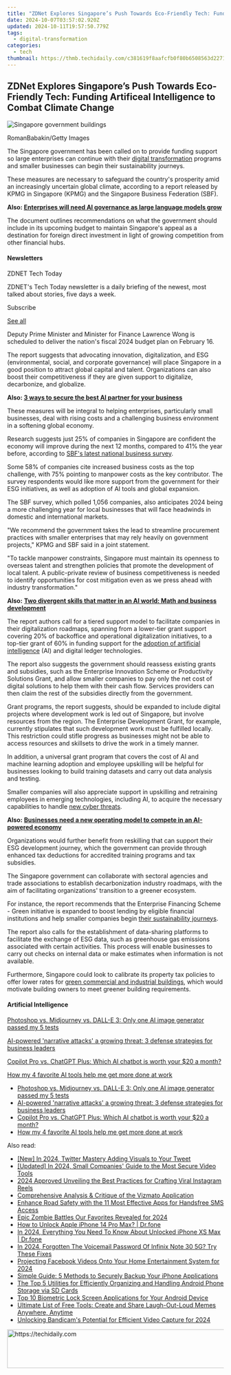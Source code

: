 ```yaml
---
title: "ZDNet Explores Singapore’s Push Towards Eco-Friendly Tech: Funding Artificeal Intelligence to Combat Climate Change"
date: 2024-10-07T03:57:02.920Z
updated: 2024-10-11T19:57:50.779Z
tags:
  - digital-transformation
categories:
  - tech
thumbnail: https://thmb.techidaily.com/c381619f8aafcfb0f80b6508563d2271437d8649f2f0442bcc2c7a6fb3d30ee1.jpg
---
```


## ZDNet Explores Singapore’s Push Towards Eco-Friendly Tech: Funding Artificeal Intelligence to Combat Climate Change

![Singapore government buildings](https://www.zdnet.com/a/img/resize/3378979e1d12500e41f783478e1edc9b45ac2704/2024/01/10/9c6e4b92-dc70-41a0-8853-3465b3ad4ba3/gettyimages-587200388.jpg?auto=webp&width=1280)

RomanBabakin/Getty Images

The Singapore government has been called on to provide funding support so large enterprises can continue with their [digital transformation](https://www.zdnet.com/article/what-is-digital-transformation-everything-you-need-to-know-about-how-technology-is-reshaping/) programs and smaller businesses can begin their sustainability journeys. 

These measures are necessary to safeguard the country's prosperity amid an increasingly uncertain global climate, according to a report released by KPMG in Singapore (KPMG) and the Singapore Business Federation (SBF). 

**Also: [Enterprises will need AI governance as large language models grow](https://www.zdnet.com/article/enterprises-will-need-ai-governance-as-large-language-models-grow-in-number/)**

The document outlines recommendations on what the government should include in its upcoming budget to maintain Singapore's appeal as a destination for foreign direct investment in light of growing competition from other financial hubs. 

#### Newsletters

ZDNET Tech Today

ZDNET's Tech Today newsletter is a daily briefing of the newest, most talked about stories, five days a week.

 Subscribe

[See all](https://www.zdnet.com/newsletters/)

Deputy Prime Minister and Minister for Finance Lawrence Wong is scheduled to deliver the nation's fiscal 2024 budget plan on February 16\. 

The report suggests that advocating innovation, digitalization, and ESG (environmental, social, and corporate governance) will place Singapore in a good position to attract global capital and talent. Organizations can also boost their competitiveness if they are given support to digitalize, decarbonize, and globalize.

**Also: [3 ways to secure the best AI partner for your business](https://www.zdnet.com/article/3-ways-to-find-a-great-ai-partner-for-your-enterprise/)** 

These measures will be integral to helping enterprises, particularly small businesses, deal with rising costs and a challenging business environment in a softening global economy.

Research suggests just 25% of companies in Singapore are confident the economy will improve during the next 12 months, compared to 41% the year before, according to [SBF's latest national business survey](https://www.sbf.org.sg/newsroom/media/press-releases/detail/singapore-business-sentiment-weakens-amidst-economic-uncertainties-tightening-credit-cost-increases-and-manpower-challenges).

Some 58% of companies cite increased business costs as the top challenge, with 75% pointing to manpower costs as the key contributor. The survey respondents would like more support from the government for their ESG initiatives, as well as adoption of AI tools and global expansion. 

The SBF survey, which polled 1,056 companies, also anticipates 2024 being a more challenging year for local businesses that will face headwinds in domestic and international markets. 

"We recommend the government takes the lead to streamline procurement practices with smaller enterprises that may rely heavily on government projects," KPMG and SBF said in a joint statement. 

"To tackle manpower constraints, Singapore must maintain its openness to overseas talent and strengthen policies that promote the development of local talent. A public-private review of business competitiveness is needed to identify opportunities for cost mitigation even as we press ahead with industry transformation."

**Also:** [**Two divergent skills that matter in an AI world: Math and business development**](https://www.zdnet.com/article/two-divergent-skills-that-matter-in-an-ai-world-math-and-business-development/)

The report authors call for a tiered support model to facilitate companies in their digitalization roadmaps, spanning from a lower-tier grant support covering 20% of backoffice and operational digitalization initiatives, to a top-tier grant of 60% in funding support for the [adoption of artificial intelligence](https://www.zdnet.com/article/singapore-looks-for-generative-ai-use-cases-with-sandbox-options/) (AI) and digital ledger technologies. 

The report also suggests the government should reassess existing grants and subsidies, such as the Enterprise Innovation Scheme or Productivity Solutions Grant, and allow smaller companies to pay only the net cost of digital solutions to help them with their cash flow. Services providers can then claim the rest of the subsidies directly from the government. 

Grant programs, the report suggests, should be expanded to include digital projects where development work is led out of Singapore, but involve resources from the region. The Enterprise Development Grant, for example, currently stipulates that such development work must be fulfilled locally. This restriction could stifle progress as businesses might not be able to access resources and skillsets to drive the work in a timely manner.

In addition, a universal grant program that covers the cost of AI and machine learning adoption and employee upskilling will be helpful for businesses looking to build training datasets and carry out data analysis and testing. 

Smaller companies will also appreciate support in upskilling and retraining employees in emerging technologies, including AI, to acquire the necessary capabilities to handle [new cyber threats](https://www.zdnet.com/article/singapore-identifies-six-generative-ai-risks-sets-up-foundation-to-guide-adoption/).

**Also:** [**Businesses need a new operating model to compete in an AI-powered economy**](https://www.zdnet.com/article/new-operating-model-to-compete-in-ai-economy/)

Organizations would further benefit from reskilling that can support their ESG development journey, which the government can provide through enhanced tax deductions for accredited training programs and tax subsidies. 

The Singapore government can collaborate with sectoral agencies and trade associations to establish decarbonization industry roadmaps, with the aim of facilitating organizations' transition to a greener ecosystem. 

For instance, the report recommends that the Enterprise Financing Scheme - Green initiative is expanded to boost lending by eligible financial institutions and help smaller companies begin [their sustainability journeys](https://www.zdnet.com/home-and-office/smart-office/singapore-firms-struggle-to-align-sustainability-goals-with-business-objectives/). 

The report also calls for the establishment of data-sharing platforms to facilitate the exchange of ESG data, such as greenhouse gas emissions associated with certain activities. This process will enable businesses to carry out checks on internal data or make estimates when information is not available. 

Furthermore, Singapore could look to calibrate its property tax policies to offer lower rates for [green commercial and industrial buildings](https://www.zdnet.com/article/singapore-wants-only-data-centres-that-are-efficient/), which would motivate building owners to meet greener building requirements. 

#### Artificial Intelligence

[Photoshop vs. Midjourney vs. DALL-E 3: Only one AI image generator passed my 5 tests](https://www.zdnet.com/article/is-photoshops-new-text-to-image-as-good-as-midjourney-and-dall-e-we-test-it-and-see/ "Photoshop vs. Midjourney vs. DALL-E 3: Only one AI image generator passed my 5 tests")

[AI-powered 'narrative attacks' a growing threat: 3 defense strategies for business leaders](https://www.zdnet.com/article/ai-powered-narrative-attacks-a-growing-threat-3-defense-strategies-for-business-leaders/ "AI-powered 'narrative attacks' a growing threat: 3 defense strategies for business leaders")

[Copilot Pro vs. ChatGPT Plus: Which AI chatbot is worth your $20 a month?](https://www.zdnet.com/article/copilot-pro-vs-chatgpt-plus-which-is-ai-chatbot-is-worth-your-20-a-month/ "Copilot Pro vs. ChatGPT Plus: Which AI chatbot is worth your $20 a month?")

[How my 4 favorite AI tools help me get more done at work](https://www.zdnet.com/article/how-my-4-favorite-ai-tools-help-me-get-more-done-at-work/ "How my 4 favorite AI tools help me get more done at work")

* [Photoshop vs. Midjourney vs. DALL-E 3: Only one AI image generator passed my 5 tests](https://www.zdnet.com/article/is-photoshops-new-text-to-image-as-good-as-midjourney-and-dall-e-we-test-it-and-see/ "Photoshop vs. Midjourney vs. DALL-E 3: Only one AI image generator passed my 5 tests")
* [AI-powered 'narrative attacks' a growing threat: 3 defense strategies for business leaders](https://www.zdnet.com/article/ai-powered-narrative-attacks-a-growing-threat-3-defense-strategies-for-business-leaders/ "AI-powered 'narrative attacks' a growing threat: 3 defense strategies for business leaders")
* [Copilot Pro vs. ChatGPT Plus: Which AI chatbot is worth your $20 a month?](https://www.zdnet.com/article/copilot-pro-vs-chatgpt-plus-which-is-ai-chatbot-is-worth-your-20-a-month/ "Copilot Pro vs. ChatGPT Plus: Which AI chatbot is worth your $20 a month?")
* [How my 4 favorite AI tools help me get more done at work](https://www.zdnet.com/article/how-my-4-favorite-ai-tools-help-me-get-more-done-at-work/ "How my 4 favorite AI tools help me get more done at work")

<ins class="adsbygoogle"
     style="display:block"
     data-ad-format="autorelaxed"
     data-ad-client="ca-pub-7571918770474297"
     data-ad-slot="1223367746"></ins>

<ins class="adsbygoogle"
     style="display:block"
     data-ad-client="ca-pub-7571918770474297"
     data-ad-slot="8358498916"
     data-ad-format="auto"
     data-full-width-responsive="true"></ins>

<span class="atpl-alsoreadstyle">Also read:</span>
<div><ul>
<li><a href="https://twitter-videos.techidaily.com/new-in-2024-twitter-mastery-adding-visuals-to-your-tweet/"><u>[New] In 2024, Twitter Mastery Adding Visuals to Your Tweet</u></a></li>
<li><a href="https://video-screen-grab.techidaily.com/updated-in-2024-small-companies-guide-to-the-most-secure-video-tools/"><u>[Updated] In 2024, Small Companies' Guide to the Most Secure Video Tools</u></a></li>
<li><a href="https://instagram-videos.techidaily.com/2024-approved-unveiling-the-best-practices-for-crafting-viral-instagram-reels/"><u>2024 Approved Unveiling the Best Practices for Crafting Viral Instagram Reels</u></a></li>
<li><a href="https://app-tips.techidaily.com/comprehensive-analysis-and-critique-of-the-vizmato-application/"><u>Comprehensive Analysis & Critique of the Vizmato Application</u></a></li>
<li><a href="https://app-tips.techidaily.com/enhance-road-safety-with-the-11-most-effective-apps-for-handsfree-sms-access/"><u>Enhance Road Safety with the 11 Most Effective Apps for Handsfree SMS Access</u></a></li>
<li><a href="https://visual-screen-recording.techidaily.com/epic-zombie-battles-our-favorites-revealed-for-2024/"><u>Epic Zombie Battles Our Favorites Revealed for 2024</u></a></li>
<li><a href="https://iphone-unlock.techidaily.com/how-to-unlock-apple-iphone-14-pro-max-drfone-by-drfone-ios/"><u>How to Unlock Apple iPhone 14 Pro Max? | Dr.fone</u></a></li>
<li><a href="https://iphone-unlock.techidaily.com/in-2024-everything-you-need-to-know-about-unlocked-iphone-xs-max-drfone-by-drfone-ios/"><u>In 2024, Everything You Need To Know About Unlocked iPhone XS Max | Dr.fone</u></a></li>
<li><a href="https://unlock-android.techidaily.com/in-2024-forgotten-the-voicemail-password-of-infinix-note-30-5g-try-these-fixes-by-drfone-android/"><u>In 2024, Forgotten The Voicemail Password Of Infinix Note 30 5G? Try These Fixes</u></a></li>
<li><a href="https://facebook-videos.techidaily.com/projecting-facebook-videos-onto-your-home-entertainment-system-for-2024/"><u>Projecting Facebook Videos Onto Your Home Entertainment System for 2024</u></a></li>
<li><a href="https://app-tips.techidaily.com/simple-guide-5-methods-to-securely-backup-your-iphone-applications/"><u>Simple Guide: 5 Methods to Securely Backup Your iPhone Applications</u></a></li>
<li><a href="https://app-tips.techidaily.com/the-top-5-utilities-for-efficiently-organizing-and-handling-android-phone-storage-via-sd-cards/"><u>The Top 5 Utilities for Efficiently Organizing and Handling Android Phone Storage via SD Cards</u></a></li>
<li><a href="https://app-tips.techidaily.com/top-10-biometric-lock-screen-applications-for-your-android-device/"><u>Top 10 Biometric Lock Screen Applications for Your Android Device</u></a></li>
<li><a href="https://app-tips.techidaily.com/ultimate-list-of-free-tools-create-and-share-laugh-out-loud-memes-anywhere-anytime/"><u>Ultimate List of Free Tools: Create and Share Laugh-Out-Loud Memes Anywhere, Anytime</u></a></li>
<li><a href="https://screen-mirroring-recording.techidaily.com/unlocking-bandicams-potential-for-efficient-video-capture-for-2024/"><u>Unlocking Bandicam's Potential for Efficient Video Capture for 2024</u></a></li>
</ul></div>

<!-- affiliate ads begin -->
<a href="https://appsumo.8odi.net/c/5597632/2044583/7443" target="_top" id="2044583">
  <img src="//a.impactradius-go.com/display-ad/7443-2044583" border="0" alt="https://techidaily.com" width="728" height="90"/>
</a>
<img height="0" width="0" src="https://appsumo.8odi.net/i/5597632/2044583/7443" style="position:absolute;visibility:hidden;" border="0" />
<!-- affiliate ads end -->

